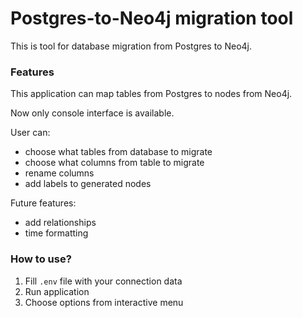 # Postgres-to-Neo4j migration tool

This is tool for database migration from Postgres to Neo4j.

### Features

This application can map tables from Postgres to nodes from Neo4j.

Now only console interface is available.

User can:

- choose what tables from database to migrate
- choose what columns from table to migrate
- rename columns
- add labels to generated nodes

Future features:

- add relationships
- time formatting

### How to use?

1) Fill `.env` file with your connection data
2) Run application
3) Choose options from interactive menu

